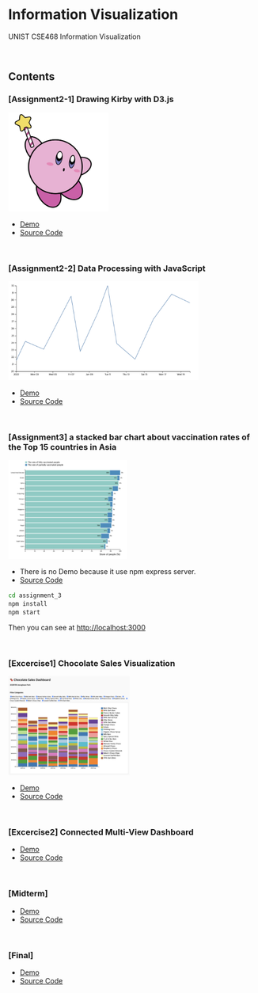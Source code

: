 # Information Visualization
UNIST CSE468 Information Visualization

<br>

## Contents

### [Assignment2-1] Drawing Kirby with D3.js
<img src = "assignment_2/1-1/kirby.png" height="200"/>

- [Demo](https://hoonably.github.io/information-visualization/assignment_2/1-1/assignment1-1)  
- [Source Code](https://github.com/hoonably/information-visualization/tree/main/assignment_2/1-1/)

<br>

### [Assignment2-2] Data Processing with JavaScript 
<img src = "assignment_2/1-2/1-2.png" height="200"/>

- [Demo](https://hoonably.github.io/information-visualization/assignment_2/1-2/assignment1-2)
- [Source Code](https://github.com/hoonably/information-visualization/tree/main/assignment_2/1-2/)

<br>

### [Assignment3] a stacked bar chart about vaccination rates of the Top 15 countries in Asia
<img src = "assignment_3/3.png" height="200"/>

- There is no Demo because it use npm express server.
- [Source Code](https://github.com/hoonably/information-visualization/tree/main/assignment_3/)

```bash
cd assignment_3
npm install
npm start
```
Then you can see  at [http://localhost:3000](http://localhost:3000)

<br>

### [Excercise1] Chocolate Sales Visualization 
<img src = "excercise_1/chocolate.png" height="200"/>

- [Demo](https://hoonably.github.io/information-visualization/excercise_1/)
- [Source Code](https://github.com/hoonably/information-visualization/tree/main/excercise_1/)

<br>

### [Excercise2] Connected Multi-View Dashboard
- [Demo](https://hoonably.github.io/information-visualization/excercise_2/)
- [Source Code](https://github.com/hoonably/information-visualization/tree/main/excercise_2/)

<br>

### [Midterm] 
- [Demo]()
- [Source Code]()

<br>

### [Final] 
- [Demo]()
- [Source Code]()
